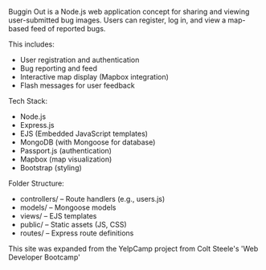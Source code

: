 Buggin Out is a Node.js web application concept for sharing and viewing user-submitted bug images. Users can register, log in, and view a map-based feed of reported bugs.

This includes:
- User registration and authentication
- Bug reporting and feed
- Interactive map display (Mapbox integration)
- Flash messages for user feedback

Tech Stack:
- Node.js
- Express.js
- EJS (Embedded JavaScript templates)
- MongoDB (with Mongoose for database)
- Passport.js (authentication)
- Mapbox (map visualization)
- Bootstrap (styling)


Folder Structure:
- controllers/ – Route handlers (e.g., users.js)
- models/ – Mongoose models
- views/ – EJS templates
- public/ – Static assets (JS, CSS)
- routes/ – Express route definitions



This site was expanded from the YelpCamp project from Colt Steele's 'Web Developer Bootcamp' 
